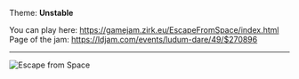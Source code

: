 Theme: **Unstable**

You can play here: https://gamejam.zirk.eu/EscapeFromSpace/index.html  
Page of the jam: https://ldjam.com/events/ludum-dare/49/$270896

-------------------

![Escape from Space](https://github.com/Xwilarg/LudumDare49/blob/master/Assets/Sprites/Website/vignette.png)
